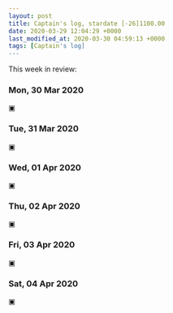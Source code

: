 ```yaml
---
layout: post
title: Captain's log, stardate [-26]1100.00
date: 2020-03-29 12:04:29 +0000
last_modified_at: 2020-03-30 04:59:13 +0000
tags: [Captain's log]
---
```


This week in review:

<!-- more -->

### Mon, 30 Mar 2020
▣

### Tue, 31 Mar 2020
▣

### Wed, 01 Apr 2020
▣

### Thu, 02 Apr 2020
▣

### Fri, 03 Apr 2020
▣

### Sat, 04 Apr 2020
▣
